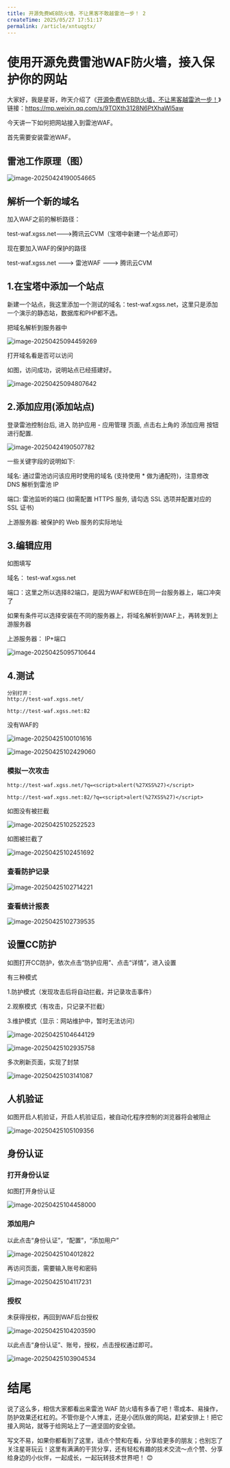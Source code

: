 ```yaml
---
title: 开源免费WEB防火墙，不让黑客不敢越雷池一步！ 2
createTime: 2025/05/27 17:51:17
permalink: /article/xntuqgtx/
---
```

# 使用开源免费雷池WAF防火墙，接入保护你的网站

大家好，我是星哥，昨天介绍了《[开源免费WEB防火墙，不让黑客越雷池一步！](https://mp.weixin.qq.com/s/9TOXth3128N6PtXhaWI5aw)》链接：https://mp.weixin.qq.com/s/9TOXth3128N6PtXhaWI5aw

今天讲一下如何把网站接入到雷池WAF。

首先需要安装雷池WAF。

## 雷池工作原理（图）

![image-20250424190054665](https://imgoss.xgss.net/picgo/image-20250424190054665.png?aliyun)



## 解析一个新的域名



加入WAF之前的解析路径：

test-waf.xgss.net--->腾讯云CVM（宝塔中新建一个站点即可）



现在要加入WAF的保护的路径

test-waf.xgss.net ---> 雷池WAF ---> 腾讯云CVM

## 1.在宝塔中添加一个站点

新建一个站点，我这里添加一个测试的域名：test-waf.xgss.net，这里只是添加一个演示的静态站，数据库和PHP都不选。

把域名解析到服务器中

![image-20250425094459269](https://imgoss.xgss.net/picgo/image-20250425094459269.png?aliyun)

打开域名看是否可以访问

如图，访问成功，说明站点已经搭建好。

![image-20250425094807642](https://imgoss.xgss.net/picgo/image-20250425094807642.png?aliyun)

## 2.添加应用(添加站点)

登录雷池控制台后, 进入 防护应用 - 应用管理 页面, 点击右上角的 添加应用 按钮进行配置.

![image-20250424190507782](https://imgoss.xgss.net/picgo/image-20250424190507782.png?aliyun)

一些关键字段的说明如下:

域名: 通过雷池访问该应用时使用的域名 (支持使用 * 做为通配符)，注意修改 DNS 解析到雷池 IP

端口: 雷池监听的端口 (如需配置 HTTPS 服务, 请勾选 SSL 选项并配置对应的 SSL 证书)

上游服务器: 被保护的 Web 服务的实际地址

## 3.编辑应用

如图填写

域名： test-waf.xgss.net

端口：这里之所以选择82端口，是因为WAF和WEB在同一台服务器上，端口冲突了

如果有条件可以选择安装在不同的服务器上，将域名解析到WAF上，再转发到上游服务器

上游服务器： IP+端口

![image-20250425095710644](https://imgoss.xgss.net/picgo/image-20250425095710644.png?aliyun)

## 4.测试

```
分别打开：
http://test-waf.xgss.net/

http://test-waf.xgss.net:82

```

没有WAF的

![image-20250425100101616](https://imgoss.xgss.net/picgo/image-20250425100101616.png?aliyun)

![image-20250425102429060](https://imgoss.xgss.net/picgo/image-20250425102429060.png?aliyun)

### 模拟一次攻击

```
http://test-waf.xgss.net/?q=<script>alert(%27XSS%27)</script>

http://test-waf.xgss.net:82/?q=<script>alert(%27XSS%27)</script>

```

如图没有被拦截

![image-20250425102522523](https://imgoss.xgss.net/picgo/image-20250425102522523.png?aliyun)

如图被拦截了

![image-20250425102451692](https://imgoss.xgss.net/picgo/image-20250425102451692.png?aliyun)

### 查看防护记录

![image-20250425102714221](https://imgoss.xgss.net/picgo/image-20250425102714221.png?aliyun)

### 查看统计报表

![image-20250425102739535](https://imgoss.xgss.net/picgo2025/image-20250425102739535.png?aliyun)

## 设置CC防护

如图打开CC防护，依次点击“防护应用”、点击“详情”，进入设置

有三种模式

1.防护模式（发现攻击后将自动拦截，并记录攻击事件）

2.观察模式（有攻击，只记录不拦截）

3.维护模式（显示：网站维护中，暂时无法访问）

![image-20250425104644129](https://imgoss.xgss.net/picgo/image-20250425104644129.png?aliyun)

![image-20250425102935758](https://imgoss.xgss.net/picgo/image-20250425102935758.png?aliyun)

多次刷新页面，实现了封禁

![image-20250425103141087](https://imgoss.xgss.net/picgo/image-20250425103141087.png?aliyun)

## 人机验证

如图开启人机验证，开启人机验证后，被自动化程序控制的浏览器将会被阻止

![image-20250425105109356](https://imgoss.xgss.net/picgo/image-20250425105109356.png?aliyun)

## 身份认证

### 打开身份认证

如图打开身份认证

![image-20250425104458000](https://imgoss.xgss.net/picgo/image-20250425104458000.png?aliyun)

### 添加用户

以此点击“身份认证”，“配置”，“添加用户”

![image-20250425104012822](https://imgoss.xgss.net/picgo/image-20250425104012822.png?aliyun)

再访问页面，需要输入账号和密码

![image-20250425104117231](https://imgoss.xgss.net/picgo/image-20250425104117231.png?aliyun)

### 授权

未获得授权，再回到WAF后台授权

![image-20250425104203590](https://imgoss.xgss.net/picgo/image-20250425104203590.png?aliyun)

以此点击“身份认证”、账号，授权，点击授权通过即可。

![image-20250425103904534](https://imgoss.xgss.net/picgo/image-20250425103904534.png?aliyun)

# 结尾

说了这么多，相信大家都看出来雷池 WAF 防火墙有多香了吧！零成本、易操作，防护效果还杠杠的。不管你是个人博主，还是小团队做的网站，赶紧安排上！把它接入网站，就等于给网站上了一道坚固的安全锁。



写文不易，如果你都看到了这里，请点个赞和在看，分享给更多的朋友；也别忘了关注星哥玩云！这里有满满的干货分享，还有轻松有趣的技术交流～点个赞、分享给身边的小伙伴，一起成长，一起玩转技术世界吧！ 😊



